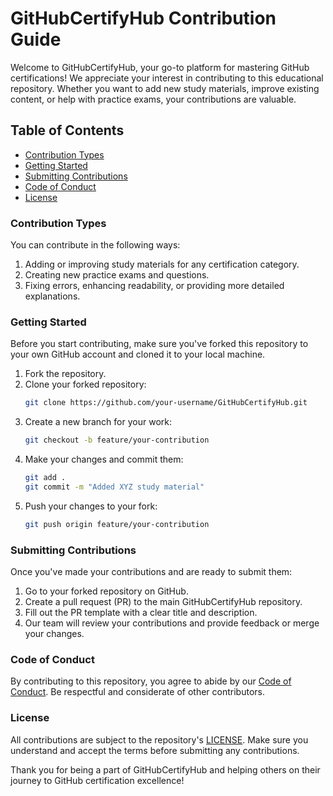 # GitHubCertifyHub Contribution Guide

Welcome to GitHubCertifyHub, your go-to platform for mastering GitHub certifications! We appreciate your interest in contributing to this educational repository. Whether you want to add new study materials, improve existing content, or help with practice exams, your contributions are valuable.

## Table of Contents
- [Contribution Types](#contribution-types)
- [Getting Started](#getting-started)
- [Submitting Contributions](#submitting-contributions)
- [Code of Conduct](#code-of-conduct)
- [License](#license)

### Contribution Types

You can contribute in the following ways:
1. Adding or improving study materials for any certification category.
2. Creating new practice exams and questions.
3. Fixing errors, enhancing readability, or providing more detailed explanations.

### Getting Started

Before you start contributing, make sure you've forked this repository to your own GitHub account and cloned it to your local machine.

1. Fork the repository.
2. Clone your forked repository:
   ```sh
   git clone https://github.com/your-username/GitHubCertifyHub.git
   ```
3. Create a new branch for your work:
   ```sh
   git checkout -b feature/your-contribution
   ```
4. Make your changes and commit them:
   ```sh
   git add .
   git commit -m "Added XYZ study material"
   ```
5. Push your changes to your fork:
   ```sh
   git push origin feature/your-contribution
   ```

### Submitting Contributions

Once you've made your contributions and are ready to submit them:

1. Go to your forked repository on GitHub.
2. Create a pull request (PR) to the main GitHubCertifyHub repository.
3. Fill out the PR template with a clear title and description.
4. Our team will review your contributions and provide feedback or merge your changes.

### Code of Conduct

By contributing to this repository, you agree to abide by our [Code of Conduct](CODE_OF_CONDUCT.md). Be respectful and considerate of other contributors.

### License

All contributions are subject to the repository's [LICENSE](LICENSE). Make sure you understand and accept the terms before submitting any contributions.

Thank you for being a part of GitHubCertifyHub and helping others on their journey to GitHub certification excellence!
```
